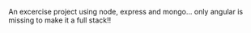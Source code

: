 An excercise project using node, express and mongo... only angular is missing to make it a full stack!!